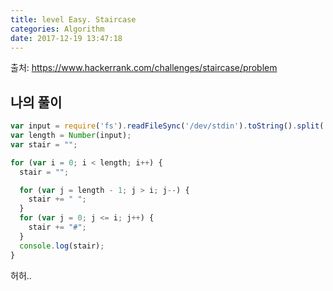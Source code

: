 ```yaml
---
title: level Easy. Staircase
categories: Algorithm
date: 2017-12-19 13:47:18
---
```

출처: https://www.hackerrank.com/challenges/staircase/problem

## 나의 풀이
```javascript
var input = require('fs').readFileSync('/dev/stdin').toString().split('\n');
var length = Number(input);
var stair = "";

for (var i = 0; i < length; i++) {
  stair = "";

  for (var j = length - 1; j > i; j--) {
    stair += " ";
  }
  for (var j = 0; j <= i; j++) {
    stair += "#";
  }
  console.log(stair);
}
```

허허..
